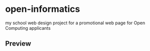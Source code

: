 # open-informatics
my school web design project for a promotional web page for Open Computing applicants

## Preview 

